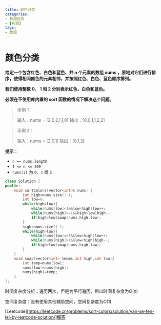 ```yaml
---
title: 颜色分类
categories:
- 数据结构
- [刷题]
tags:
- 数组
---
```

<head>
    <script src="https://cdn.mathjax.org/mathjax/latest/MathJax.js?config=TeX-AMS-MML_HTMLorMML" type="text/javascript"></script>
    <script type="text/x-mathjax-config">
        MathJax.Hub.Config({
            tex2jax: {
            skipTags: ['script', 'noscript', 'style', 'textarea', 'pre'],
            inlineMath: [['$','$']]
            }
        });
    </script>
</head>

# 颜色分类

**给定一个包含红色、白色和蓝色、共 n 个元素的数组 nums ，原地对它们进行排序，使得相同颜色的元素相邻，并按照红色、白色、蓝色顺序排列。**

**我们使用整数 0、 1 和 2 分别表示红色、白色和蓝色。**

**必须在不使用库内置的 sort 函数的情况下解决这个问题。**

> 示例 1：
>
> 输入：nums = [2,0,2,1,1,0]
> 输出：[0,0,1,1,2,2]

> 示例 2：
>
> 输入：nums = [2,0,1]
> 输出：[0,1,2]

**提示：**

- `n == nums.length`
- `1 <= n <= 300`
- `nums[i]` 为 `0`、`1` 或 `2`

```c++
class Solution {
public:
    void sortColors(vector<int>& nums) {
        int high=nums.size()-1;
        int low=0;
        while(high>low){
            while(nums[low]<1&&low<high)low++;
            while(nums[high]>=1&&high>low)high--;
            if(high>low)swap(nums,high,low);
        }
        high=nums.size()-1;
        while(high>low){
            while(nums[low]==1&&low<high)low++;
            while(nums[high]>1&&low<high)high--;
            if(high>low)swap(nums,high,low);
        }
    }
    void swap(vector<int> &nums,int high,int low){
        int temp=nums[low];
        nums[low]=nums[high];
        nums[high]=temp;
    }
};
```

时间复杂度分析：遍历两次，但是为平行遍历，所以时间复杂度为$O(n)$

空间复杂度：没有使用其他辅助空间，空间复杂度为$O(1)$

[Leetcode][https://leetcode.cn/problems/sort-colors/solution/yan-se-fen-lei-by-leetcode-solution/]解答

